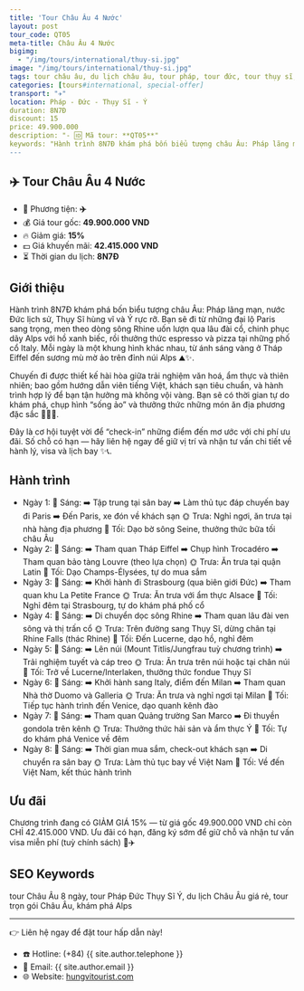 ```yaml
---
title: 'Tour Châu Âu 4 Nước'
layout: post
tour_code: QT05
meta-title: Châu Âu 4 Nước
bigimg:
  - "/img/tours/international/thuy-si.jpg"
image: "/img/tours/international/thuy-si.jpg"
tags: tour châu âu, du lịch châu âu, tour pháp, tour đức, tour thụy sĩ, tour ý, tour quốc tế
categories: [tours#international, special-offer]
transport: "✈️"
location: Pháp - Đức - Thụy Sĩ - Ý
duration: 8N7Đ
discount: 15
price: 49.900.000
description: "- 🆔 Mã tour: **QT05**"
keywords: "Hành trình 8N7Đ khám phá bốn biểu tượng châu Âu: Pháp lãng mạn, nước Đức lịch sử, Thụy Sĩ hùng vĩ và Ý rực rỡ. Bạn sẽ đi từ những đại lộ Paris sang trọng, men theo dòng sông Rhine uốn lượn qua lâu đài cổ, chinh phục dãy Alps với hồ xanh biếc, rồi thưởng thức espresso và pizza tại những phố cổ Italy. Mỗi ngày là một khung hình khác nhau, từ ánh sáng vàng ở Tháp Eiffel đến sương mù mờ ảo trên đỉnh núi Alps ⛰️✨."
---
```


## ✈️ Tour Châu Âu 4 Nước

- 🚗 Phương tiện: **✈️**
- 💰 Giá tour gốc: **49.900.000 VND**
- 🔥 Giảm giá: **15%**
- 💵 Giá khuyến mãi: **42.415.000 VND**
- ⏳ Thời gian du lịch: **8N7Đ**

## Giới thiệu
Hành trình 8N7Đ khám phá bốn biểu tượng châu Âu: Pháp lãng mạn, nước Đức lịch sử, Thụy Sĩ hùng vĩ và Ý rực rỡ. Bạn sẽ đi từ những đại lộ Paris sang trọng, men theo dòng sông Rhine uốn lượn qua lâu đài cổ, chinh phục dãy Alps với hồ xanh biếc, rồi thưởng thức espresso và pizza tại những phố cổ Italy. Mỗi ngày là một khung hình khác nhau, từ ánh sáng vàng ở Tháp Eiffel đến sương mù mờ ảo trên đỉnh núi Alps ⛰️✨.

Chuyến đi được thiết kế hài hòa giữa trải nghiệm văn hoá, ẩm thực và thiên nhiên; bao gồm hướng dẫn viên tiếng Việt, khách sạn tiêu chuẩn, và hành trình hợp lý để bạn tận hưởng mà không vội vàng. Bạn sẽ có thời gian tự do khám phá, chụp hình “sống ảo” và thưởng thức những món ăn địa phương đặc sắc 🍷🥐🍝.

Đây là cơ hội tuyệt vời để “check-in” những điểm đến mơ ước với chi phí ưu đãi. Số chỗ có hạn — hãy liên hệ ngay để giữ vị trí và nhận tư vấn chi tiết về hành lý, visa và lịch bay ✨📞.

## Hành trình
- Ngày 1:
  🌅 Sáng: ➡️ Tập trung tại sân bay ➡️ Làm thủ tục đáp chuyến bay đi Paris ➡️ Đến Paris, xe đón về khách sạn
  🌞 Trưa: Nghỉ ngơi, ăn trưa tại nhà hàng địa phương
  🌙 Tối: Dạo bờ sông Seine, thưởng thức bữa tối châu Âu
- Ngày 2:
  🌅 Sáng: ➡️ Tham quan Tháp Eiffel ➡️ Chụp hình Trocadéro ➡️ Tham quan bảo tàng Louvre (theo lựa chọn)
  🌞 Trưa: Ăn trưa tại quận Latin
  🌙 Tối: Dạo Champs-Élysées, tự do mua sắm
- Ngày 3:
  🌅 Sáng: ➡️ Khởi hành đi Strasbourg (qua biên giới Đức) ➡️ Tham quan khu La Petite France
  🌞 Trưa: Ăn trưa với ẩm thực Alsace
  🌙 Tối: Nghỉ đêm tại Strasbourg, tự do khám phá phố cổ
- Ngày 4:
  🌅 Sáng: ➡️ Di chuyển dọc sông Rhine ➡️ Tham quan lâu đài ven sông và thị trấn cổ
  🌞 Trưa: Trên đường sang Thụy Sĩ, dừng chân tại Rhine Falls (thác Rhine)
  🌙 Tối: Đến Lucerne, dạo hồ, nghỉ đêm
- Ngày 5:
  🌅 Sáng: ➡️ Lên núi (Mount Titlis/Jungfrau tuỳ chương trình) ➡️ Trải nghiệm tuyết và cáp treo
  🌞 Trưa: Ăn trưa trên núi hoặc tại chân núi
  🌙 Tối: Trở về Lucerne/Interlaken, thưởng thức fondue Thụy Sĩ
- Ngày 6:
  🌅 Sáng: ➡️ Khởi hành sang Italy, điểm đến Milan ➡️ Tham quan Nhà thờ Duomo và Galleria
  🌞 Trưa: Ăn trưa và nghỉ ngơi tại Milan
  🌙 Tối: Tiếp tục hành trình đến Venice, dạo quanh kênh đào
- Ngày 7:
  🌅 Sáng: ➡️ Tham quan Quảng trường San Marco ➡️ Đi thuyền gondola trên kênh
  🌞 Trưa: Thưởng thức hải sản và ẩm thực Ý
  🌙 Tối: Tự do khám phá Venice về đêm
- Ngày 8:
  🌅 Sáng: ➡️ Thời gian mua sắm, check-out khách sạn ➡️ Di chuyển ra sân bay
  🌞 Trưa: Làm thủ tục bay về Việt Nam
  🌙 Tối: Về đến Việt Nam, kết thúc hành trình

## Ưu đãi
Chương trình đang có GIẢM GIÁ 15% — từ giá gốc 49.900.000 VND chỉ còn CHỈ 42.415.000 VND. Ưu đãi có hạn, đăng ký sớm để giữ chỗ và nhận tư vấn visa miễn phí (tuỳ chính sách) 🎉✈️

## SEO Keywords
tour Châu Âu 8 ngày, tour Pháp Đức Thụy Sĩ Ý, du lịch Châu Âu giá rẻ, tour trọn gói Châu Âu, khám phá Alps

---

👉 Liên hệ ngay để đặt tour hấp dẫn này!

- ☎️ Hotline: (+84) {{ site.author.telephone }}
- 📧 Email: {{ site.author.email }}
- 🌐 Website: [hungvitourist.com](https://hungvitourist.com)

